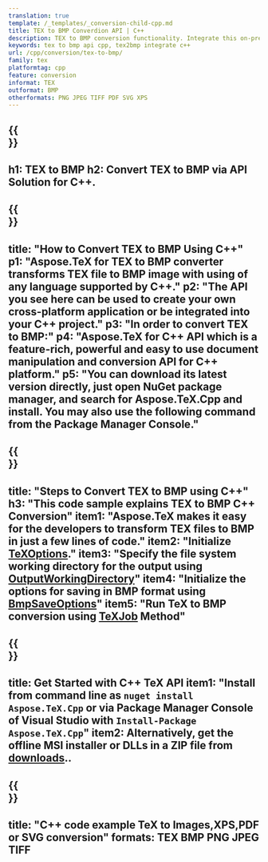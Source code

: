 ```yaml
---
translation: true
template: /_templates/_conversion-child-cpp.md
title: TEX to BMP Converdion API | C++ 
description: TEX to BMP conversion functionality. Integrate this on-premise C++ library into your project or use cross-platform applications to convert TeX to BMP.
keywords: tex to bmp api cpp, tex2bmp integrate c++
url: /cpp/conversion/tex-to-bmp/
family: tex
platformtag: cpp
feature: conversion
informat: TEX
outformat: BMP
otherformats: PNG JPEG TIFF PDF SVG XPS
---
```


{{<section banner>}}
---
h1: TEX to BMP
h2: Convert TEX to BMP via API Solution for C++.
---

{{<section overview>}}
---
title: "How to Convert TEX to BMP Using C++"
p1: "Aspose.TeX for TEX to BMP converter transforms TEX file to BMP image with using of any language supported by C++."
p2: "The API you see here can be used to create your own cross-platform application or be integrated into your C++ project."
p3: "In order to convert TEX to BMP:"
p4: "Aspose.TeX for C++ API which is a feature-rich, powerful and easy to use document manipulation and conversion API for C++ platform."
p5: "You can download its latest version directly, just open NuGet package manager, and search for Aspose.TeX.Cpp and install. You may also use the following command from the Package Manager Console."
---

{{<section feature1>}}
---
title: "Steps to Convert TEX to BMP using C++"
h3: "This code sample explains TEX to BMP C++ Conversion"
item1: "Aspose.TeX makes it easy for the developers to transform TEX files to BMP in just a few lines of code."
item2: "Initialize [TeXOptions](https://reference.aspose.com/tex/cpp/class/aspose.te_x.te_x_options)."
item3: "Specify the file system working directory for the output using [OutputWorkingDirectory](https://reference.aspose.com/tex/cpp/class/aspose.te_x.te_x_options#aa4f4ea6dab7db5ba1b40800495f16f63)"
item4: "Initialize the options for saving in BMP format using [BmpSaveOptions](https://reference.aspose.com/tex/cpp/class/aspose.te_x.presentation.image.bmp_save_options)"
item5: "Run TeX to BMP conversion using [TeXJob](https://reference.aspose.com/tex/cpp/class/aspose.te_x.te_x_job) Method"
---

{{<section feature2>}}
---
title: Get Started with C++ TeX API
item1: "Install from command line as ```nuget install Aspose.TeX.Cpp``` or via Package Manager Console of Visual Studio with ```Install-Package Aspose.TeX.Cpp```"
item2: Alternatively, get the offline MSI installer or DLLs in a ZIP file from [downloads](https://downloads.aspose.com/tex/cpp)..
---

{{<section widget>}}
---
title: "C++ code example TeX to Images,XPS,PDF or SVG conversion"
formats: TEX BMP PNG JPEG TIFF
---

